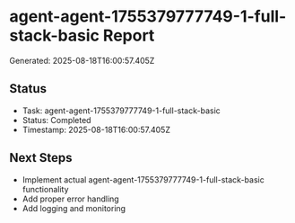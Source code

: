 # agent-agent-1755379777749-1-full-stack-basic Report

Generated: 2025-08-18T16:00:57.405Z

## Status
- Task: agent-agent-1755379777749-1-full-stack-basic
- Status: Completed
- Timestamp: 2025-08-18T16:00:57.405Z

## Next Steps
- Implement actual agent-agent-1755379777749-1-full-stack-basic functionality
- Add proper error handling
- Add logging and monitoring
